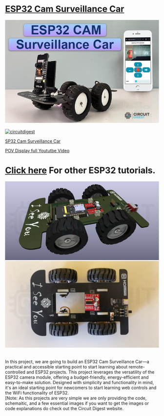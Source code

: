 # [ESP32 Cam Surveillance Car](https://circuitdigest.com/microcontroller-projects/)
<img src="https://github.com/Circuit-Digest/ESP32-Cam-Surveillance-Car/blob/3207d3cd155c32079a3c73d9b9d420eb06a10747/Docs/Title%20Image%20ESP32%20CAR%2003.jpg" width="" alt="alt_text" title="image_tooltip">
<br>

<br>
<a href="https://circuitdigest.com/tags/ESP32"><img src="https://img.shields.io/static/v1?label=&labelColor=505050&message=ESP32 Tutorials Circuit Digest&color=%230076D6&style=social&logo=google-chrome&logoColor=%230076D6" alt="circuitdigest"/></a>
<be>

[SP32 Cam Surveillance Car]()

[POV Display full Yoututbe Video]()


[<h1>Click here](https://circuitdigest.com/tags/ESP32) For other ESP32 tutorials.</h1>
<img src="https://github.com/Circuit-Digest/ESP32-Cam-Surveillance-Car/blob/07e166071e54d49013b74816f4b49a16b6fd5c95/Docs/FPVRover.png" width="" alt="alt_text" title="image_tooltip">
<br><img src="https://github.com/Circuit-Digest/ESP32-Cam-Surveillance-Car/blob/07e166071e54d49013b74816f4b49a16b6fd5c95/Docs/rover%20assembled.png" width="" alt="alt_text" title="image_tooltip">
<br>
<br>
<br>
In this project, we are going to build an ESP32 Cam Surveillance Car—a practical and accessible starting point to start learning about remote-controlled and ESP32 projects. This project leverages the versatility of the ESP32 camera module, offering a budget-friendly, energy-efficient and easy-to-make solution. Designed with simplicity and functionality in mind, it's an ideal starting point for newcomers to start learning web controls and the WiFi functionality of ESP32.
<br>
[Note: As this projects are very simple we are only providing the code, schemaitic, and a few essential images if you want to get the images or code explanations do check out the Circuit Digest website.
<br>
<br>
